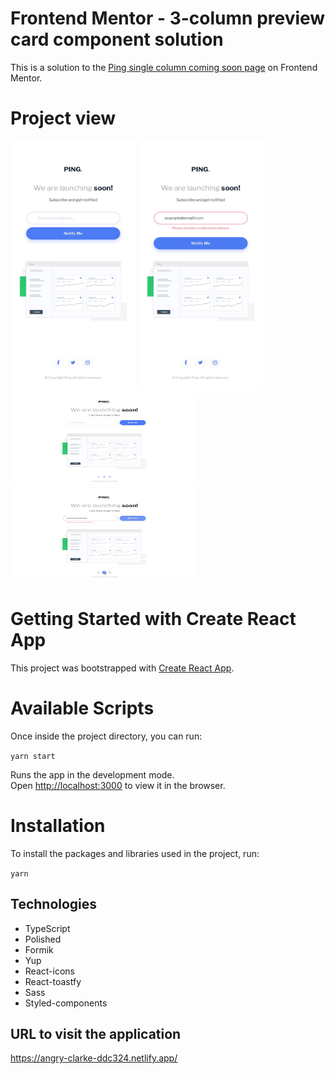# Frontend Mentor - 3-column preview card component solution

This is a solution to the [Ping single column coming soon page](https://www.frontendmentor.io/challenges/ping-single-column-coming-soon-page-5cadd051fec04111f7b848da) on Frontend Mentor. 

# Project view

  <img src="public/img/mobile-design.jpg" alt="Mobile design" width="200" height="400">
  <img src="public/img/mobile-error-state.jpg" alt="Mobile design" width="200" height="400">
  <img src="public/img/desktop-design.jpg" alt="Desktop design" width="300" height="150">
  <img src="public/img/desktop-hover-error-states.jpg" alt="Desktop active states" width="300" height="150">

# Getting Started with Create React App

This project was bootstrapped with [Create React App](https://github.com/facebook/create-react-app).

# Available Scripts

Once inside the project directory, you can run:

`yarn start`

Runs the app in the development mode.\
Open [http://localhost:3000](http://localhost:3000) to view it in the browser.

# Installation

To install the packages and libraries used in the project, run:

`yarn`

## Technologies
- TypeScript
- Polished
- Formik
- Yup
- React-icons
- React-toastfy
- Sass
- Styled-components

## URL to visit the application

https://angry-clarke-ddc324.netlify.app/
